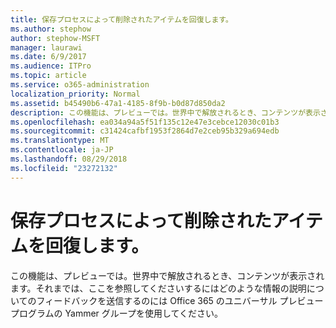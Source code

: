 ```yaml
---
title: 保存プロセスによって削除されたアイテムを回復します。
ms.author: stephow
author: stephow-MSFT
manager: laurawi
ms.date: 6/9/2017
ms.audience: ITPro
ms.topic: article
ms.service: o365-administration
localization_priority: Normal
ms.assetid: b45490b6-47a1-4185-8f9b-b0d87d850da2
description: この機能は、プレビューでは。世界中で解放されるとき、コンテンツが表示されます。それまでは、ここを参照してくださいするにはどのような情報の説明についてのフィードバックを送信するのには Office 365 のユニバーサル プレビュー プログラムの Yammer グループを使用してください。
ms.openlocfilehash: ea034a94a5f51f135c12e47e3cebce12030c01b3
ms.sourcegitcommit: c31424cafbf1953f2864d7e2ceb95b329a694edb
ms.translationtype: MT
ms.contentlocale: ja-JP
ms.lasthandoff: 08/29/2018
ms.locfileid: "23272132"
---
```

# <a name="recover-items-deleted-by-the-retention-process"></a>保存プロセスによって削除されたアイテムを回復します。

この機能は、プレビューでは。世界中で解放されるとき、コンテンツが表示されます。それまでは、ここを参照してくださいするにはどのような情報の説明についてのフィードバックを送信するのには Office 365 のユニバーサル プレビュー プログラムの Yammer グループを使用してください。
  

